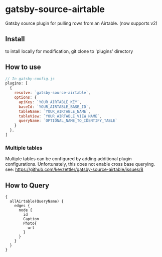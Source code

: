 # gatsby-source-airtable

Gatsby source plugin for pulling rows from an Airtable.
(now supports v2)

## Install

<!-- `npm install --save gatsby-source-airtable` -->
to intall locally for modification, git clone to 'plugins' directory

## How to use

```javascript
// In gatsby-config.js
plugins: [
  {
    resolve: `gatsby-source-airtable`,
    options: {
      apiKey: `YOUR_AIRTABLE_KEY`,
      baseId: `YOUR_AIRTABLE_BASE_ID`,
      tableName: `YOUR_AIRTABLE_NAME`,
      tableView: `YOUR_AIRTABLE_VIEW_NAME`,
      queryName: `OPTIONAL_NAME_TO_IDENTIFY_TABLE`
    }
  },
]
```

### Multiple tables
Multiple tables can be configured by adding additional plugin configurations. Unfortunately, this does not enable cross base querying.
see: https://github.com/kevzettler/gatsby-source-airtable/issues/8


## How to Query
```
{
  allAirtable(QueryName) {
    edges {
      node {
        id
        Caption
        Photo{
          url
        }
      }
    }
  }
}
```
